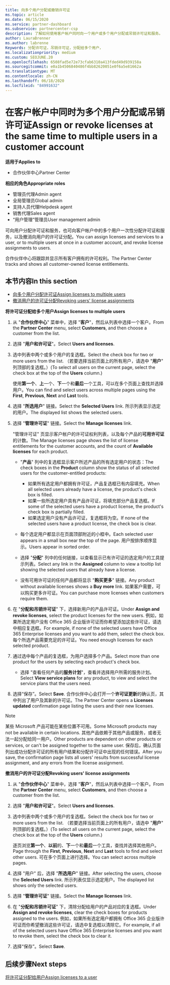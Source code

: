 ```yaml
---
title: 向多个用户分配或撤销许可证
ms.topic: article
ms.date: 06/15/2020
ms.service: partner-dashboard
ms.subservice: partnercenter-csp
description: 了解如何使用客户帐户同时向一个用户或多个用户分配或吊销许可证和服务。
author: LauraBrenner
ms.author: labrenne
Keywords: 分配许可证，吊销许可证，分配给多个用户，
ms.localizationpriority: medium
ms.custom: SEOJUNE.20
ms.openlocfilehash: 6508fad5e72e73cfab6310a413fded49d939158a
ms.sourcegitcommit: e0a1b4506840486f4bb82620051e0f6a5e81662a
ms.translationtype: MT
ms.contentlocale: zh-CN
ms.lasthandoff: 06/18/2020
ms.locfileid: "84991632"
---
```

# <a name="assign-or-revoke-licenses-at-the-same-time-to-multiple-users-in-a-customer-account"></a><span data-ttu-id="4347d-104">在客户帐户中同时为多个用户分配或吊销许可证</span><span class="sxs-lookup"><span data-stu-id="4347d-104">Assign or revoke licenses at the same time to multiple users in a customer account</span></span>

<span data-ttu-id="4347d-105">**适用于**</span><span class="sxs-lookup"><span data-stu-id="4347d-105">**Applies to**</span></span>

- <span data-ttu-id="4347d-106">合作伙伴中心</span><span class="sxs-lookup"><span data-stu-id="4347d-106">Partner Center</span></span>

<span data-ttu-id="4347d-107">**相应的角色**</span><span class="sxs-lookup"><span data-stu-id="4347d-107">**Appropriate roles**</span></span>

- <span data-ttu-id="4347d-108">管理员代理</span><span class="sxs-lookup"><span data-stu-id="4347d-108">Admin agent</span></span>
- <span data-ttu-id="4347d-109">全局管理员</span><span class="sxs-lookup"><span data-stu-id="4347d-109">Global admin</span></span>
- <span data-ttu-id="4347d-110">支持人员代理</span><span class="sxs-lookup"><span data-stu-id="4347d-110">Helpdesk agent</span></span>
- <span data-ttu-id="4347d-111">销售代理</span><span class="sxs-lookup"><span data-stu-id="4347d-111">Sales agent</span></span>
- <span data-ttu-id="4347d-112">“用户管理”管理员</span><span class="sxs-lookup"><span data-stu-id="4347d-112">User management admin</span></span>

<span data-ttu-id="4347d-113">可向用户分配许可证和服务，也可向客户帐户中的多个用户一次性分配许可证和服务，以及撤消向用户的许可证分配。</span><span class="sxs-lookup"><span data-stu-id="4347d-113">You can assign licenses and services to a user, or to multiple users at once in a customer account, and revoke license assignments to users.</span></span>

<span data-ttu-id="4347d-114">合作伙伴中心将跟踪并显示所有客户拥有的许可权利。</span><span class="sxs-lookup"><span data-stu-id="4347d-114">The Partner Center tracks and shows all customer-owned license entitlements.</span></span>

## <a name="in-this-section"></a><span data-ttu-id="4347d-115">本节内容</span><span class="sxs-lookup"><span data-stu-id="4347d-115">In this section</span></span>


- [<span data-ttu-id="4347d-116">向多个用户分配许可证</span><span class="sxs-lookup"><span data-stu-id="4347d-116">Assign licenses to multiple users</span></span>](#assign-licenses-to-groups)
- [<span data-ttu-id="4347d-117">撤消用户的许可证分配</span><span class="sxs-lookup"><span data-stu-id="4347d-117">Revoking users' license assignments</span></span>](#revoking-licenses)

<a href="" id="assign-licenses-to-groups"></a>
<span data-ttu-id="4347d-118">**将许可证分配给多个用户**</span><span class="sxs-lookup"><span data-stu-id="4347d-118">**Assign licenses to multiple users**</span></span>

1. <span data-ttu-id="4347d-119">从 "**合作伙伴中心**" 菜单中，选择 "**客户**"，然后从列表中选择一个客户。</span><span class="sxs-lookup"><span data-stu-id="4347d-119">From the **Partner Center** menu, select **Customers**, and then choose a customer from the list.</span></span>

2. <span data-ttu-id="4347d-120">选择 "**用户和许可证**"。</span><span class="sxs-lookup"><span data-stu-id="4347d-120">Select **Users and licenses**.</span></span>

3. <span data-ttu-id="4347d-121">选中列表中两个或多个用户的复选框。</span><span class="sxs-lookup"><span data-stu-id="4347d-121">Select the check box for two or more users from the list.</span></span> <span data-ttu-id="4347d-122">（若要选择当前页面上的所有用户，请选中 "**用户**" 列顶部的复选框。）</span><span class="sxs-lookup"><span data-stu-id="4347d-122">(To select all users on the current page, select the check box at the top of the **Users** column.)</span></span>

    <span data-ttu-id="4347d-123">使用**第一个**、**上**一个、**下**一个和**最后**一个工具，可以在多个页面上查找并选择用户。</span><span class="sxs-lookup"><span data-stu-id="4347d-123">You can find and select users across multiple pages using the **First**, **Previous**, **Next** and **Last** tools.</span></span>

4. <span data-ttu-id="4347d-124">选择 "**所选用户**" 链接。</span><span class="sxs-lookup"><span data-stu-id="4347d-124">Select the **Selected Users** link.</span></span> <span data-ttu-id="4347d-125">所示列表显示选定的用户。</span><span class="sxs-lookup"><span data-stu-id="4347d-125">The displayed list shows the selected users.</span></span>

5. <span data-ttu-id="4347d-126">选择 "**管理许可证**" 链接。</span><span class="sxs-lookup"><span data-stu-id="4347d-126">Select the **Manage licenses** link.</span></span>

    <span data-ttu-id="4347d-127">"管理许可证" 页显示客户帐户的许可证权利列表，以及每个产品的**可用许可证**的计数。</span><span class="sxs-lookup"><span data-stu-id="4347d-127">The Manage licenses page shows the list of license entitlements for the customer accounts, and the count of **Available licenses** for each product.</span></span>

    -   <span data-ttu-id="4347d-128">"**产品**" 列中的复选框显示客户所述产品的所有选定用户的状态：</span><span class="sxs-lookup"><span data-stu-id="4347d-128">The check boxes in the **Product** column show the status of all selected users for the customer-entitled products:</span></span>

        -   <span data-ttu-id="4347d-129">如果所有选定用户都拥有许可证，产品复选框已有内容填充。</span><span class="sxs-lookup"><span data-stu-id="4347d-129">When all selected users already have a license, the product's check box is filled.</span></span>
        -   <span data-ttu-id="4347d-130">如果一些所选定用户具有产品许可证，将填充部分产品复选框。</span><span class="sxs-lookup"><span data-stu-id="4347d-130">If some of the selected users have a product license, the product's check box is partially filled.</span></span>
        -   <span data-ttu-id="4347d-131">如果选定用户没有产品许可证，复选框将为空。</span><span class="sxs-lookup"><span data-stu-id="4347d-131">If none of the selected users have a product license, the check box is clear.</span></span>
    -   <span data-ttu-id="4347d-132">每个选定用户都显示在页面顶部附近的小框中。</span><span class="sxs-lookup"><span data-stu-id="4347d-132">Each selected user appears in a small box near the top of the page.</span></span> <span data-ttu-id="4347d-133">用户按排序顺序显示。</span><span class="sxs-lookup"><span data-stu-id="4347d-133">Users appear in sorted order.</span></span>

    -   <span data-ttu-id="4347d-134">选择 "**分配**" 列中的任何链接，以查看显示已有许可证的选定用户的工具提示列表。</span><span class="sxs-lookup"><span data-stu-id="4347d-134">Select any link in the **Assigned** column to view a tooltip list showing the selected users that already have a license.</span></span>

    -   <span data-ttu-id="4347d-135">没有可用许可证的任何产品都将显示 "**购买更多**" 链接。</span><span class="sxs-lookup"><span data-stu-id="4347d-135">Any product without available licenses shows a **Buy more** link.</span></span> <span data-ttu-id="4347d-136">如果客户需要，可以购买更多许可证。</span><span class="sxs-lookup"><span data-stu-id="4347d-136">You can purchase more licenses when customers require them.</span></span>

6.  <span data-ttu-id="4347d-137">在 "**分配和吊销许可证**" 下，选择新用户的产品许可证。</span><span class="sxs-lookup"><span data-stu-id="4347d-137">Under **Assign and revoke licenses**, select the product licenses for the new users.</span></span> <span data-ttu-id="4347d-138">例如，如果所选定用户没有 Office 365 企业版许可证而你希望添加这些许可证，请选中相应复选框。</span><span class="sxs-lookup"><span data-stu-id="4347d-138">For example, if none of the selected users have Office 365 Enterprise licenses and you want to add them, select the check box.</span></span> <span data-ttu-id="4347d-139">每个所选产品需要充足的许可证。</span><span class="sxs-lookup"><span data-stu-id="4347d-139">You need enough licenses for each selected product.</span></span>

7. <span data-ttu-id="4347d-140">通过选中每个产品的复选框，为用户选择多个产品。</span><span class="sxs-lookup"><span data-stu-id="4347d-140">Select more than one product for the users by selecting each product's check box.</span></span>
    -   <span data-ttu-id="4347d-141">选择 "查看任何产品的**服务计划**"，查看并选择用户所需的服务计划。</span><span class="sxs-lookup"><span data-stu-id="4347d-141">Select **View service plans** for any product, to view and select the service plans that the users need.</span></span>

8. <span data-ttu-id="4347d-142">选择“保存”。</span><span class="sxs-lookup"><span data-stu-id="4347d-142">Select **Save**.</span></span> <span data-ttu-id="4347d-143">合作伙伴中心会打开一个**许可证更新**的确认页，其中列出了用户及其新的许可证。</span><span class="sxs-lookup"><span data-stu-id="4347d-143">The Partner Center opens a **Licenses updated** confirmation page listing the users and their new licenses.</span></span>

>[!NOTE]
><span data-ttu-id="4347d-144">某些 Microsoft 产品可能在某些位置不可用。</span><span class="sxs-lookup"><span data-stu-id="4347d-144">Some Microsoft products may not be available in certain locations.</span></span> <span data-ttu-id="4347d-145">其他产品依赖于其他产品或服务，或者无法一起分配给同一用户。</span><span class="sxs-lookup"><span data-stu-id="4347d-145">Other products are dependent on other products or services, or can't be assigned together to the same user.</span></span> <span data-ttu-id="4347d-146">保存后，确认页面列出成功分配许可证的所有用户结果和分配许可证中出现的任何错误。</span><span class="sxs-lookup"><span data-stu-id="4347d-146">After you save, the confirmation page lists all users' results from successful license assignment, and any errors from the license assignment.</span></span>


<a href="" id="revoking-licenses"></a>
<span data-ttu-id="4347d-147">**撤消用户的许可证分配**</span><span class="sxs-lookup"><span data-stu-id="4347d-147">**Revoking users' license assignments**</span></span>

1. <span data-ttu-id="4347d-148">从 "**合作伙伴中心**" 菜单中，选择 "**客户**"，然后从列表中选择一个客户。</span><span class="sxs-lookup"><span data-stu-id="4347d-148">From the **Partner Center** menu, select **Customers**, and then choose a customer from the list.</span></span>

2. <span data-ttu-id="4347d-149">选择 "**用户和许可证**"。</span><span class="sxs-lookup"><span data-stu-id="4347d-149">Select **Users and licenses**.</span></span>

3. <span data-ttu-id="4347d-150">选中列表中两个或多个用户的复选框。</span><span class="sxs-lookup"><span data-stu-id="4347d-150">Select the check box for two or more users from the list.</span></span> <span data-ttu-id="4347d-151">（若要选择当前页面上的所有用户，请选中 "**用户**" 列顶部的复选框。）</span><span class="sxs-lookup"><span data-stu-id="4347d-151">(To select all users on the current page, select the check box at the top of the **Users** column.)</span></span>

    <span data-ttu-id="4347d-152">逐页浏览**第一个**、**以前**的、**下**一个和**最后**一个工具，查找并选择其他用户。</span><span class="sxs-lookup"><span data-stu-id="4347d-152">Page through the **First**, **Previous**, **Next** and **Last** tools to find and select other users.</span></span> <span data-ttu-id="4347d-153">可在多个页面上进行选择。</span><span class="sxs-lookup"><span data-stu-id="4347d-153">You can select across multiple pages.</span></span>

4. <span data-ttu-id="4347d-154">选择 "用户" 后，选择 "**所选用户**" 链接。</span><span class="sxs-lookup"><span data-stu-id="4347d-154">After selecting the users, choose the **Selected Users** link.</span></span> <span data-ttu-id="4347d-155">所示列表仅显示选定用户。</span><span class="sxs-lookup"><span data-stu-id="4347d-155">The displayed list shows only the selected users.</span></span>

5. <span data-ttu-id="4347d-156">选择 "**管理许可证**" 链接。</span><span class="sxs-lookup"><span data-stu-id="4347d-156">Select the **Manage licenses** link.</span></span>

6. <span data-ttu-id="4347d-157">在 "**分配和吊销许可证**" 下，清除分配给用户的产品对应的复选框。</span><span class="sxs-lookup"><span data-stu-id="4347d-157">Under **Assign and revoke licenses**, clear the check boxes for products assigned to the users.</span></span> <span data-ttu-id="4347d-158">例如，如果所有选定用户都拥有 Office 365 企业版许可证而你希望撤消这些许可证，请选中复选框以清除它。</span><span class="sxs-lookup"><span data-stu-id="4347d-158">For example, if all of the selected users have Office 365 Enterprise licenses and you want to revoke them, select the check box to clear it.</span></span>

7. <span data-ttu-id="4347d-159">选择“保存”。</span><span class="sxs-lookup"><span data-stu-id="4347d-159">Select **Save**.</span></span>

## <a name="next-steps"></a><span data-ttu-id="4347d-160">后续步骤</span><span class="sxs-lookup"><span data-stu-id="4347d-160">Next steps</span></span>

[<span data-ttu-id="4347d-161">将许可证分配给用户</span><span class="sxs-lookup"><span data-stu-id="4347d-161">Assign licenses to a user</span></span>](assign-licenses-to-users.md)